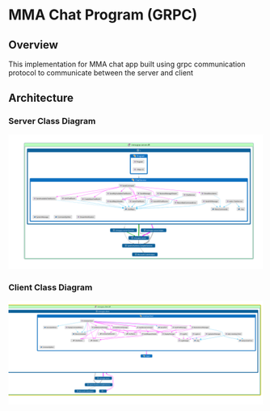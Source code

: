 # MMA Chat Program (GRPC)

## Overview

This implementation for MMA chat app built using grpc communication protocol to communicate between the server and client

## Architecture

### Server Class Diagram

![Server Class Diagram](../docs/3CDS.png "Server Class Diagram")

### Client Class Diagram

![Client Class Diagram](../docs/3CDC.png "Client Class Diagram")

